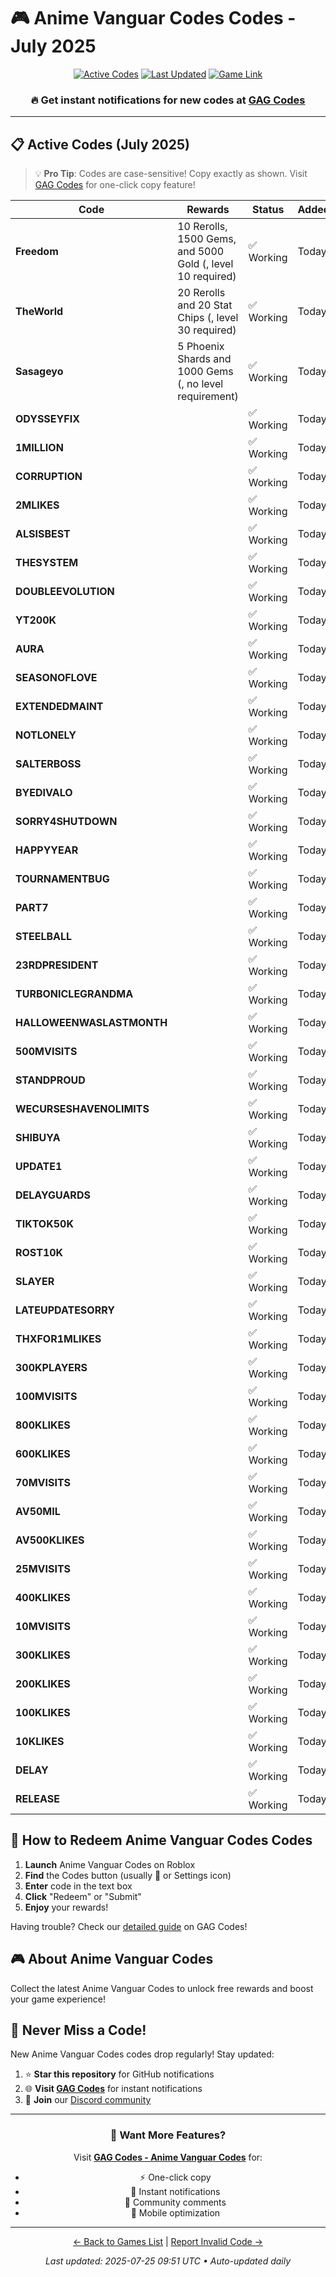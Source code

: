 # 🎮 Anime Vanguar Codes Codes - July 2025

<div align="center">

[![Active Codes](https://img.shields.io/badge/Active%20Codes-52-brightgreen)](https://gagcodes.com/roblox/anime-vanguards)
[![Last Updated](https://img.shields.io/badge/Last%20Updated-Today-orange)](https://gagcodes.com/roblox/anime-vanguards)
[![Game Link](https://img.shields.io/badge/Play-Anime%20Vanguar%20Codes-red)](https://www.roblox.com/games/)

### 🔥 **Get instant notifications for new codes at [GAG Codes](https://gagcodes.com/roblox/anime-vanguards)**

</div>

---

## 📋 Active Codes (July 2025)

> 💡 **Pro Tip**: Codes are case-sensitive! Copy exactly as shown. Visit [GAG Codes](https://gagcodes.com/roblox/anime-vanguards) for one-click copy feature!

| Code | Rewards | Status | Added |
|------|---------|--------|-------|
| **Freedom** | 10 Rerolls, 1500 Gems, and 5000 Gold (, level 10 required) | ✅ Working | Today |
| **TheWorld** | 20 Rerolls and 20 Stat Chips (, level 30 required) | ✅ Working | Today |
| **Sasageyo** | 5 Phoenix Shards and 1000 Gems (, no level requirement) | ✅ Working | Today |
| **ODYSSEYFIX** |  | ✅ Working | Today |
| **1MILLION** |  | ✅ Working | Today |
| **CORRUPTION** |  | ✅ Working | Today |
| **2MLIKES** |  | ✅ Working | Today |
| **ALSISBEST** |  | ✅ Working | Today |
| **THESYSTEM** |  | ✅ Working | Today |
| **DOUBLEEVOLUTION** |  | ✅ Working | Today |
| **YT200K** |  | ✅ Working | Today |
| **AURA** |  | ✅ Working | Today |
| **SEASONOFLOVE** |  | ✅ Working | Today |
| **EXTENDEDMAINT** |  | ✅ Working | Today |
| **NOTLONELY** |  | ✅ Working | Today |
| **SALTERBOSS** |  | ✅ Working | Today |
| **BYEDIVALO** |  | ✅ Working | Today |
| **SORRY4SHUTDOWN** |  | ✅ Working | Today |
| **HAPPYYEAR** |  | ✅ Working | Today |
| **TOURNAMENTBUG** |  | ✅ Working | Today |
| **PART7** |  | ✅ Working | Today |
| **STEELBALL** |  | ✅ Working | Today |
| **23RDPRESIDENT** |  | ✅ Working | Today |
| **TURBONICLEGRANDMA** |  | ✅ Working | Today |
| **HALLOWEENWASLASTMONTH** |  | ✅ Working | Today |
| **500MVISITS** |  | ✅ Working | Today |
| **STANDPROUD** |  | ✅ Working | Today |
| **WECURSESHAVENOLIMITS** |  | ✅ Working | Today |
| **SHIBUYA** |  | ✅ Working | Today |
| **UPDATE1** |  | ✅ Working | Today |
| **DELAYGUARDS** |  | ✅ Working | Today |
| **TIKTOK50K** |  | ✅ Working | Today |
| **ROST10K** |  | ✅ Working | Today |
| **SLAYER** |  | ✅ Working | Today |
| **LATEUPDATESORRY** |  | ✅ Working | Today |
| **THXFOR1MLIKES** |  | ✅ Working | Today |
| **300KPLAYERS** |  | ✅ Working | Today |
| **100MVISITS** |  | ✅ Working | Today |
| **800KLIKES** |  | ✅ Working | Today |
| **600KLIKES** |  | ✅ Working | Today |
| **70MVISITS** |  | ✅ Working | Today |
| **AV50MIL** |  | ✅ Working | Today |
| **AV500KLIKES** |  | ✅ Working | Today |
| **25MVISITS** |  | ✅ Working | Today |
| **400KLIKES** |  | ✅ Working | Today |
| **10MVISITS** |  | ✅ Working | Today |
| **300KLIKES** |  | ✅ Working | Today |
| **200KLIKES** |  | ✅ Working | Today |
| **100KLIKES** |  | ✅ Working | Today |
| **10KLIKES** |  | ✅ Working | Today |
| **DELAY** |  | ✅ Working | Today |
| **RELEASE** |  | ✅ Working | Today |


## 📖 How to Redeem Anime Vanguar Codes Codes

1. **Launch** Anime Vanguar Codes on Roblox
2. **Find** the Codes button (usually 🎁 or Settings icon)
3. **Enter** code in the text box
4. **Click** "Redeem" or "Submit"
5. **Enjoy** your rewards!

Having trouble? Check our [detailed guide](https://gagcodes.com/roblox/anime-vanguards#how-to-redeem) on GAG Codes!

## 🎮 About Anime Vanguar Codes

Collect the latest Anime Vanguar Codes to unlock free rewards and boost your game experience!

## 🔔 Never Miss a Code!

New Anime Vanguar Codes codes drop regularly! Stay updated:

1. ⭐ **Star this repository** for GitHub notifications
2. 🌐 **Visit [GAG Codes](https://gagcodes.com/roblox/anime-vanguards)** for instant notifications
3. 💬 **Join** our [Discord community](https://gagcodes.com/discord)

---

<div align="center">

### 🚀 Want More Features?

Visit [**GAG Codes - Anime Vanguar Codes**](https://gagcodes.com/roblox/anime-vanguards) for:
- ⚡ One-click copy
- 🔔 Instant notifications  
- 💬 Community comments
- 📱 Mobile optimization

---

[← Back to Games List](README.md) | [Report Invalid Code →](https://github.com/yourusername/roblox-codes-directory/issues)

*Last updated: 2025-07-25 09:51 UTC • Auto-updated daily*

</div>